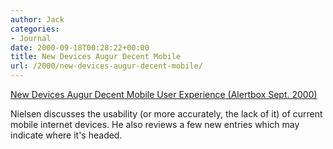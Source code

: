 ```yaml
---
author: Jack
categories:
- Journal
date: 2000-09-18T00:28:22+00:00
title: New Devices Augur Decent Mobile
url: /2000/new-devices-augur-decent-mobile/
---
```


[New Devices Augur Decent Mobile User Experience (Alertbox Sept. 2000)][1]

Nielsen discusses the usability (or more accurately, the lack of it) of current mobile internet devices. He also reviews a few new entries which may indicate where it's headed.

 [1]: http://www.useit.com/alertbox/20000917.html